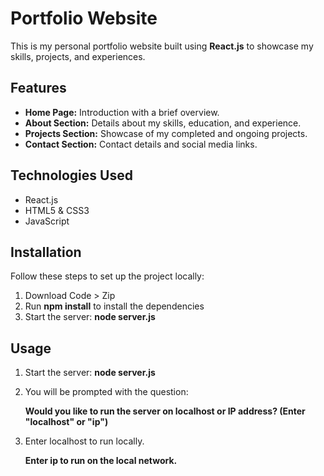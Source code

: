 # Portfolio Website

This is my personal portfolio website built using **React.js** to showcase my skills, projects, and experiences.

## Features

- **Home Page:** Introduction with a brief overview.
- **About Section:** Details about my skills, education, and experience.
- **Projects Section:** Showcase of my completed and ongoing projects.
- **Contact Section:** Contact details and social media links.

## Technologies Used

- React.js
- HTML5 & CSS3
- JavaScript 

## Installation

Follow these steps to set up the project locally:

1. Download Code > Zip
2. Run **npm install** to install the dependencies
3. Start the server: **node server.js**


## Usage

1. Start the server:
      **node server.js**

2. You will be prompted with the question:

      **Would you like to run the server on localhost or IP address? (Enter "localhost" or "ip")**

3. Enter localhost to run locally.

      **Enter ip to run on the local network.**



